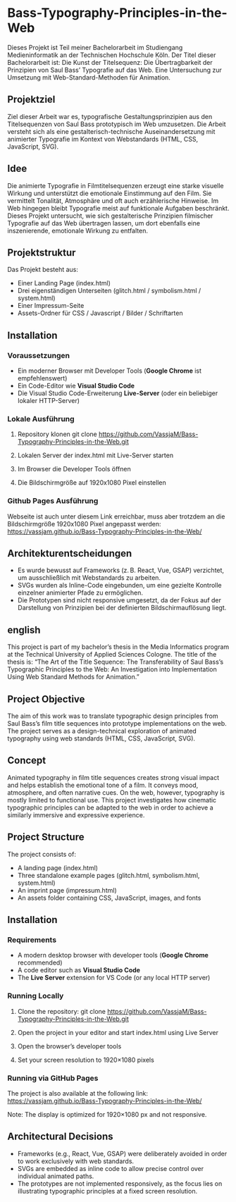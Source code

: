 # Bass-Typography-Principles-in-the-Web
Dieses Projekt ist Teil meiner Bachelorarbeit im Studiengang Medieninformatik an der Technischen Hochschule Köln. Der Titel dieser Bachelorarbeit ist: Die Kunst der Titelsequenz: Die Übertragbarkeit der Prinzipien von Saul Bass’ Typografie auf das Web. Eine Untersuchung zur Umsetzung mit Web-Standard-Methoden für Animation.

## Projektziel
Ziel dieser Arbeit war es, typografische Gestaltungsprinzipien aus den Titelsequenzen von Saul Bass prototypisch im Web umzusetzen. Die Arbeit versteht sich als eine gestalterisch-technische Auseinandersetzung mit animierter Typografie im Kontext von Webstandards (HTML, CSS, JavaScript, SVG).

## Idee
Die animierte Typografie in Filmtitelsequenzen erzeugt eine starke visuelle Wirkung und unterstützt die emotionale Einstimmung auf den Film. Sie vermittelt Tonalität, Atmosphäre und oft auch erzählerische Hinweise. Im Web hingegen bleibt Typografie meist auf funktionale Aufgaben beschränkt. Dieses Projekt untersucht, wie sich gestalterische Prinzipien filmischer Typografie auf das Web übertragen lassen, um dort ebenfalls eine inszenierende, emotionale Wirkung zu entfalten.

## Projektstruktur

Das Projekt besteht aus:
- Einer Landing Page (index.html)
- Drei eigenständigen Unterseiten (glitch.html / symbolism.html / system.html)
- Einer Impressum-Seite
- Assets-Ordner für CSS / Javascript / Bilder / Schriftarten

## Installation

### Voraussetzungen
- Ein moderner Browser mit Developer Tools (**Google Chrome** ist empfehlenswert)
- Ein Code-Editor wie **Visual Studio Code**
- Die Visual Studio Code-Erweiterung **Live-Server** (oder ein beliebiger lokaler HTTP-Server)

### Lokale Ausführung
 1. Repository klonen
git clone https://github.com/VassjaM/Bass-Typography-Principles-in-the-Web.git

 2. Lokalen Server der index.html mit Live-Server starten

 3. Im Browser die Developer Tools öffnen

 4. Die Bildschirmgröße auf 1920x1080 Pixel einstellen

### Github Pages Ausführung
Webseite ist auch unter diesem Link erreichbar, muss aber trotzdem an die Bildschirmgröße 1920x1080 Pixel angepasst werden: https://vassjam.github.io/Bass-Typography-Principles-in-the-Web/


## Architekturentscheidungen 
- Es wurde bewusst auf Frameworks (z. B. React, Vue, GSAP) verzichtet, um ausschließlich mit Webstandards zu arbeiten.
- SVGs wurden als Inline-Code eingebunden, um eine gezielte Kontrolle einzelner animierter Pfade zu ermöglichen.
- Die Prototypen sind nicht responsive umgesetzt, da der Fokus auf der Darstellung von Prinzipien bei der definierten Bildschirmauflösung liegt.


## english

This project is part of my bachelor’s thesis in the Media Informatics program at the Technical University of Applied Sciences Cologne.
The title of the thesis is: “The Art of the Title Sequence: The Transferability of Saul Bass’s Typographic Principles to the Web: An Investigation into Implementation Using Web Standard Methods for Animation.”

## Project Objective
The aim of this work was to translate typographic design principles from Saul Bass’s film title sequences into prototype implementations on the web.
The project serves as a design-technical exploration of animated typography using web standards (HTML, CSS, JavaScript, SVG).

## Concept
Animated typography in film title sequences creates strong visual impact and helps establish the emotional tone of a film. It conveys mood, atmosphere, and often narrative cues.
On the web, however, typography is mostly limited to functional use.
This project investigates how cinematic typographic principles can be adapted to the web in order to achieve a similarly immersive and expressive experience.

## Project Structure
The project consists of:
- A landing page (index.html)
- Three standalone example pages (glitch.html, symbolism.html, system.html)
- An imprint page (impressum.html)
- An assets folder containing CSS, JavaScript, images, and fonts

## Installation

### Requirements
- A modern desktop browser with developer tools (**Google Chrome** recommended)
- A code editor such as **Visual Studio Code**
- The **Live Server** extension for VS Code (or any local HTTP server)

### Running Locally
1. Clone the repository: git clone https://github.com/VassjaM/Bass-Typography-Principles-in-the-Web.git

2. Open the project in your editor and start index.html using Live Server

3. Open the browser’s developer tools

4. Set your screen resolution to 1920×1080 pixels

### Running via GitHub Pages

The project is also available at the following link: https://vassjam.github.io/Bass-Typography-Principles-in-the-Web/

Note: The display is optimized for 1920×1080 px and not responsive.

## Architectural Decisions
- Frameworks (e.g., React, Vue, GSAP) were deliberately avoided in order to work exclusively with web standards.
- SVGs are embedded as inline code to allow precise control over individual animated paths.
- The prototypes are not implemented responsively, as the focus lies on illustrating typographic principles at a fixed screen resolution.